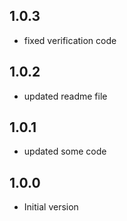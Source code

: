 ## 1.0.3
- fixed verification code

## 1.0.2
- updated readme file

## 1.0.1
- updated some code

## 1.0.0
- Initial version
